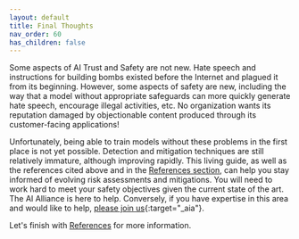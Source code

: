 ```yaml
---
layout: default
title: Final Thoughts
nav_order: 60
has_children: false
---
```


Some aspects of AI Trust and Safety are not new. Hate speech and instructions for building bombs existed before the Internet and plagued it from its beginning. However, some aspects of safety are new, including the way that a model without appropriate safeguards can more quickly generate hate speech, encourage illegal activities, etc. No organization wants its reputation damaged by objectionable content produced through its customer-facing applications!

Unfortunately, being able to train models without these problems in the first place is not yet possible. Detection and mitigation techniques are still relatively immature, although improving rapidly. This living guide, as well as the references cited above and in the [References section]({{site.baseurl}}/references), can help you stay informed of evolving risk assessments and mitigations. You will need to work hard to meet your safety objectives given the current state of the art. The AI Alliance is here to help. Conversely, if you have expertise in this area and would like to help, [please join us](https://thealliance.ai/aia-members){:target="_aia"}.

Let's finish with [References]({{site.baseurl}}/references) for more information.